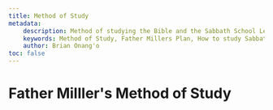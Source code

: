 ```yaml
---
title: Method of Study
metadata:
    description: Method of studying the Bible and the Sabbath School Lesson using Father Miller's plan.  
    keywords: Method of Study, Father Millers Plan, How to study Sabbath School Lesson and the Bible.
    author: Brian Onang'o
toc: false
---
```


# Father Milller's Method of Study

